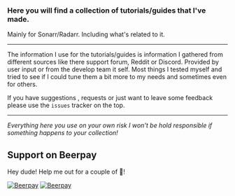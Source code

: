 ### Here you will find a collection of tutorials/guides that I've made.

Mainly for Sonarr/Radarr.
Including what's related to it.

------

The information I use for the tutorials/guides is information I gathered from different sources like there support forum, Reddit or Discord.
Provided by user input or from the develop team it self.
Most things I tested myself and tried to see if I could tune them a bit more to my needs and sometimes even for others.


If you have suggestions , requests or just want to leave some feedback please use the `issues` tracker on the top.

------

*Everything here you use on your own risk I won't be hold responsible if something happens to your collection!*


## Support on Beerpay
Hey dude! Help me out for a couple of :beers:!

[![Beerpay](https://beerpay.io/TRaSH-/Tutorials-FAQ/badge.svg?style=beer-square)](https://beerpay.io/TRaSH-/Tutorials-FAQ)  [![Beerpay](https://beerpay.io/TRaSH-/Tutorials-FAQ/make-wish.svg?style=flat-square)](https://beerpay.io/TRaSH-/Tutorials-FAQ?focus=wish)

